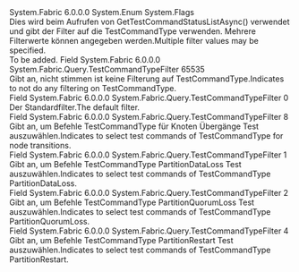 <Type Name="TestCommandTypeFilter" FullName="System.Fabric.Query.TestCommandTypeFilter">
  <TypeSignature Language="C#" Value="public enum TestCommandTypeFilter" />
  <TypeSignature Language="ILAsm" Value=".class public auto ansi serializable sealed TestCommandTypeFilter extends System.Enum" />
  <TypeSignature Language="DocId" Value="T:System.Fabric.Query.TestCommandTypeFilter" />
  <TypeSignature Language="VB.NET" Value="Public Enum TestCommandTypeFilter" />
  <TypeSignature Language="F#" Value="type TestCommandTypeFilter = " />
  <AssemblyInfo>
    <AssemblyName>System.Fabric</AssemblyName>
    <AssemblyVersion>6.0.0.0</AssemblyVersion>
  </AssemblyInfo>
  <Base>
    <BaseTypeName>System.Enum</BaseTypeName>
  </Base>
  <Attributes>
    <Attribute>
      <AttributeName>System.Flags</AttributeName>
    </Attribute>
  </Attributes>
  <Docs>
    <summary>
            Dies wird beim Aufrufen von GetTestCommandStatusListAsync() verwendet und gibt der Filter auf die TestCommandType verwenden.    <span data-ttu-id="41c7c-102">Mehrere Filterwerte können angegeben werden.</span><span class="sxs-lookup"><span data-stu-id="41c7c-102">Multiple filter values may be specified.</span></span>
            </summary>
    <remarks>To be added.</remarks>
  </Docs>
  <Members>
    <Member MemberName="All">
      <MemberSignature Language="C#" Value="All" />
      <MemberSignature Language="ILAsm" Value=".field public static literal valuetype System.Fabric.Query.TestCommandTypeFilter All = int32(65535)" />
      <MemberSignature Language="DocId" Value="F:System.Fabric.Query.TestCommandTypeFilter.All" />
      <MemberSignature Language="VB.NET" Value="All" />
      <MemberSignature Language="F#" Value="All = 65535" Usage="System.Fabric.Query.TestCommandTypeFilter.All" />
      <MemberType>Field</MemberType>
      <AssemblyInfo>
        <AssemblyName>System.Fabric</AssemblyName>
        <AssemblyVersion>6.0.0.0</AssemblyVersion>
      </AssemblyInfo>
      <ReturnValue>
        <ReturnType>System.Fabric.Query.TestCommandTypeFilter</ReturnType>
      </ReturnValue>
      <MemberValue>65535</MemberValue>
      <Docs>
        <summary>
            <span data-ttu-id="41c7c-103">Gibt an, nicht stimmen ist keine Filterung auf TestCommandType.</span><span class="sxs-lookup"><span data-stu-id="41c7c-103">Indicates to not do any filtering on TestCommandType.</span></span>
            </summary>
      </Docs>
    </Member>
    <Member MemberName="Default">
      <MemberSignature Language="C#" Value="Default" />
      <MemberSignature Language="ILAsm" Value=".field public static literal valuetype System.Fabric.Query.TestCommandTypeFilter Default = int32(0)" />
      <MemberSignature Language="DocId" Value="F:System.Fabric.Query.TestCommandTypeFilter.Default" />
      <MemberSignature Language="VB.NET" Value="Default" />
      <MemberSignature Language="F#" Value="Default = 0" Usage="System.Fabric.Query.TestCommandTypeFilter.Default" />
      <MemberType>Field</MemberType>
      <AssemblyInfo>
        <AssemblyName>System.Fabric</AssemblyName>
        <AssemblyVersion>6.0.0.0</AssemblyVersion>
      </AssemblyInfo>
      <ReturnValue>
        <ReturnType>System.Fabric.Query.TestCommandTypeFilter</ReturnType>
      </ReturnValue>
      <MemberValue>0</MemberValue>
      <Docs>
        <summary>
            <span data-ttu-id="41c7c-104">Der Standardfilter.</span><span class="sxs-lookup"><span data-stu-id="41c7c-104">The default filter.</span></span>
            </summary>
      </Docs>
    </Member>
    <Member MemberName="NodeTransition">
      <MemberSignature Language="C#" Value="NodeTransition" />
      <MemberSignature Language="ILAsm" Value=".field public static literal valuetype System.Fabric.Query.TestCommandTypeFilter NodeTransition = int32(8)" />
      <MemberSignature Language="DocId" Value="F:System.Fabric.Query.TestCommandTypeFilter.NodeTransition" />
      <MemberSignature Language="VB.NET" Value="NodeTransition" />
      <MemberSignature Language="F#" Value="NodeTransition = 8" Usage="System.Fabric.Query.TestCommandTypeFilter.NodeTransition" />
      <MemberType>Field</MemberType>
      <AssemblyInfo>
        <AssemblyName>System.Fabric</AssemblyName>
        <AssemblyVersion>6.0.0.0</AssemblyVersion>
      </AssemblyInfo>
      <ReturnValue>
        <ReturnType>System.Fabric.Query.TestCommandTypeFilter</ReturnType>
      </ReturnValue>
      <MemberValue>8</MemberValue>
      <Docs>
        <summary>
            <span data-ttu-id="41c7c-105">Gibt an, um Befehle TestCommandType für Knoten Übergänge Test auszuwählen.</span><span class="sxs-lookup"><span data-stu-id="41c7c-105">Indicates to select test commands of TestCommandType for node transitions.</span></span>
            </summary>
      </Docs>
    </Member>
    <Member MemberName="PartitionDataLoss">
      <MemberSignature Language="C#" Value="PartitionDataLoss" />
      <MemberSignature Language="ILAsm" Value=".field public static literal valuetype System.Fabric.Query.TestCommandTypeFilter PartitionDataLoss = int32(1)" />
      <MemberSignature Language="DocId" Value="F:System.Fabric.Query.TestCommandTypeFilter.PartitionDataLoss" />
      <MemberSignature Language="VB.NET" Value="PartitionDataLoss" />
      <MemberSignature Language="F#" Value="PartitionDataLoss = 1" Usage="System.Fabric.Query.TestCommandTypeFilter.PartitionDataLoss" />
      <MemberType>Field</MemberType>
      <AssemblyInfo>
        <AssemblyName>System.Fabric</AssemblyName>
        <AssemblyVersion>6.0.0.0</AssemblyVersion>
      </AssemblyInfo>
      <ReturnValue>
        <ReturnType>System.Fabric.Query.TestCommandTypeFilter</ReturnType>
      </ReturnValue>
      <MemberValue>1</MemberValue>
      <Docs>
        <summary>
            <span data-ttu-id="41c7c-106">Gibt an, um Befehle TestCommandType PartitionDataLoss Test auszuwählen.</span><span class="sxs-lookup"><span data-stu-id="41c7c-106">Indicates to select test commands of TestCommandType PartitionDataLoss.</span></span>
            </summary>
      </Docs>
    </Member>
    <Member MemberName="PartitionQuorumLoss">
      <MemberSignature Language="C#" Value="PartitionQuorumLoss" />
      <MemberSignature Language="ILAsm" Value=".field public static literal valuetype System.Fabric.Query.TestCommandTypeFilter PartitionQuorumLoss = int32(2)" />
      <MemberSignature Language="DocId" Value="F:System.Fabric.Query.TestCommandTypeFilter.PartitionQuorumLoss" />
      <MemberSignature Language="VB.NET" Value="PartitionQuorumLoss" />
      <MemberSignature Language="F#" Value="PartitionQuorumLoss = 2" Usage="System.Fabric.Query.TestCommandTypeFilter.PartitionQuorumLoss" />
      <MemberType>Field</MemberType>
      <AssemblyInfo>
        <AssemblyName>System.Fabric</AssemblyName>
        <AssemblyVersion>6.0.0.0</AssemblyVersion>
      </AssemblyInfo>
      <ReturnValue>
        <ReturnType>System.Fabric.Query.TestCommandTypeFilter</ReturnType>
      </ReturnValue>
      <MemberValue>2</MemberValue>
      <Docs>
        <summary>
            <span data-ttu-id="41c7c-107">Gibt an, um Befehle TestCommandType PartitionQuorumLoss Test auszuwählen.</span><span class="sxs-lookup"><span data-stu-id="41c7c-107">Indicates to select test commands of TestCommandType PartitionQuorumLoss.</span></span>
            </summary>
      </Docs>
    </Member>
    <Member MemberName="PartitionRestart">
      <MemberSignature Language="C#" Value="PartitionRestart" />
      <MemberSignature Language="ILAsm" Value=".field public static literal valuetype System.Fabric.Query.TestCommandTypeFilter PartitionRestart = int32(4)" />
      <MemberSignature Language="DocId" Value="F:System.Fabric.Query.TestCommandTypeFilter.PartitionRestart" />
      <MemberSignature Language="VB.NET" Value="PartitionRestart" />
      <MemberSignature Language="F#" Value="PartitionRestart = 4" Usage="System.Fabric.Query.TestCommandTypeFilter.PartitionRestart" />
      <MemberType>Field</MemberType>
      <AssemblyInfo>
        <AssemblyName>System.Fabric</AssemblyName>
        <AssemblyVersion>6.0.0.0</AssemblyVersion>
      </AssemblyInfo>
      <ReturnValue>
        <ReturnType>System.Fabric.Query.TestCommandTypeFilter</ReturnType>
      </ReturnValue>
      <MemberValue>4</MemberValue>
      <Docs>
        <summary>
            <span data-ttu-id="41c7c-108">Gibt an, um Befehle TestCommandType PartitionRestart Test auszuwählen.</span><span class="sxs-lookup"><span data-stu-id="41c7c-108">Indicates to select test commands of TestCommandType PartitionRestart.</span></span>
            </summary>
      </Docs>
    </Member>
  </Members>
</Type>